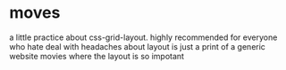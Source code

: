 # moves
a little practice about css-grid-layout. highly recommended for everyone who hate deal with headaches about layout
is just a print of a generic website movies 
where the layout is so impotant
